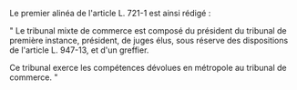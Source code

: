   
Le premier alinéa de l'article L. 721-1 est ainsi rédigé :   

  
" Le tribunal mixte de commerce est composé du président du tribunal de première instance, président, de juges élus, sous réserve des dispositions de l'article L. 947-13, et d'un greffier.   

  
Ce tribunal exerce les compétences dévolues en métropole au tribunal de commerce. "  
